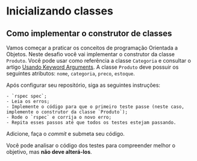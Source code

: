 # Inicializando classes
## Como implementar o construtor de classes

Vamos começar a praticar os conceitos de programação Orientada a Objetos.
Neste desafio você vai implementar o construtor da classe `Produto`. Você pode
usar como referência a classe `Categoria` e consultar o artigo
[Usando Keyword Arguments](https://campuscode.com.br/conteudos/usando-keyword-arguments).
A classe `Produto` deve possuir os seguintes atributos: `nome`, `categoria`,
`preco`, `estoque`.

Após configurar seu repositório, siga as seguintes instruções:

    - `rspec spec`;
    - Leia os erros;
    - Implemente o código para que o primeiro teste passe (neste caso, implemente o construtor da classe `Produto`);
    - Rode o `rspec` e corrija o novo erro;
    - Repita esses passos até que todos os testes estejam passando.

Adicione, faça o *commit* e submeta seu código.

Você pode analisar o código dos testes para compreender melhor o objetivo, mas **não deve alterá-los**.
